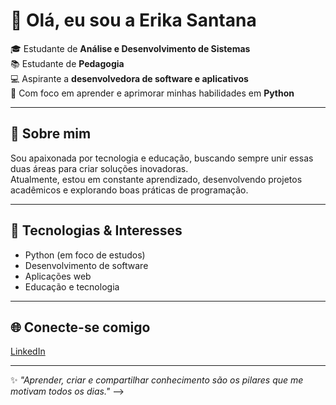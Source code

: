 # 👋 Olá, eu sou a Erika Santana  

🎓 Estudante de **Análise e Desenvolvimento de Sistemas**  
📚 Estudante de **Pedagogia**  
💻 Aspirante a **desenvolvedora de software e aplicativos**  
🐍 Com foco em aprender e aprimorar minhas habilidades em **Python**  

---

## 🚀 Sobre mim
Sou apaixonada por tecnologia e educação, buscando sempre unir essas duas áreas para criar soluções inovadoras.  
Atualmente, estou em constante aprendizado, desenvolvendo projetos acadêmicos e explorando boas práticas de programação.  

---

## 🔧 Tecnologias & Interesses
- Python (em foco de estudos)  
- Desenvolvimento de software  
- Aplicações web  
- Educação e tecnologia  

---

## 🌐 Conecte-se comigo
[LinkedIn](https://www.linkedin.com/in/erika-santana-2626521a2/)   

---
✨ _"Aprender, criar e compartilhar conhecimento são os pilares que me motivam todos os dias."_ 
-->
